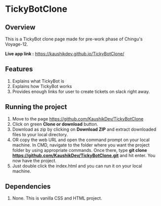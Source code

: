 # TickyBotClone


## Overview
This is a TickyBot clone page made for pre-work phase of Chingu's Voyage-12.

**Live app link :** https://kaushikdev.github.io/TickyBotClone/


## Features
 1.  Explains what TickyBot is  
 2.  Explains how TickyBot works  
 3.  Provides enough links for user to create tickets on slack right away.


## Running the project
1. Move to the page https://github.com/KaushikDev/TickyBotClone 
2. Click on green **Clone or download** button.
3. Download as zip by clicking on **Download ZIP** and extract downloaded files to your local directory.
4. OR copy the web URL and open the command prompt on your local machine. In CMD, navigate to the folder where you want the project folder by using appropriate commands. Once there, type **git clone https://github.com/KaushikDev/TickyBotClone.git** and hit enter. You now have the project.
5. Just double click the index.html and you can run it on your local machine.

## Dependencies
1. None. This is vanilla CSS and HTML project.

